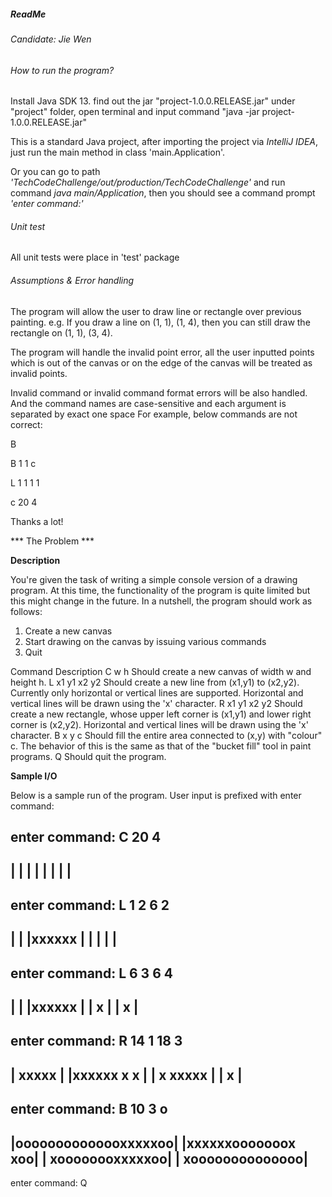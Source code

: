 ##### **ReadMe**

###### _Candidate: Jie Wen_

###### _How to run the program?_
Install Java SDK 13.
find out the jar "project-1.0.0.RELEASE.jar" under "project" folder, open terminal and input command "java -jar project-1.0.0.RELEASE.jar"

This is a standard Java project, after importing the project
via _IntelliJ IDEA_, just run the main method in class 'main.Application'.

Or you can go to path _'TechCodeChallenge/out/production/TechCodeChallenge'_ and run
command _java main/Application_, then you should see a command prompt _'enter command:'_

###### _Unit test_
All unit tests were place in 'test' package

###### _Assumptions & Error handling_
The program will allow the user to draw line or rectangle over previous painting. e.g.
If you draw a line on (1, 1), (1, 4), then you can still draw the rectangle on
(1, 1), (3, 4).

The program will handle the invalid point error, all the user inputted points
which is out of the canvas or on the edge of the canvas will be treated as invalid points.

Invalid command or invalid command format errors will be also handled. And the command names
are case-sensitive and each argument is separated by exact one space
For example, below commands are not correct:

B

B 1     1   c

L 1     1     1    1

c 20 4

Thanks a lot!



*** The Problem ***

__Description__

You're given the task of writing a simple console version of a drawing program.
At this time, the functionality of the program is quite limited but this might change in the future.
In a nutshell, the program should work as follows:
1. Create a new canvas
2. Start drawing on the canvas by issuing various commands
3. Quit


Command 		Description
C w h           Should create a new canvas of width w and height h.
L x1 y1 x2 y2   Should create a new line from (x1,y1) to (x2,y2). Currently only
horizontal or vertical lines are supported. Horizontal and vertical lines
will be drawn using the 'x' character.
R x1 y1 x2 y2   Should create a new rectangle, whose upper left corner is (x1,y1) and
lower right corner is (x2,y2). Horizontal and vertical lines will be drawn
using the 'x' character.
B x y c         Should fill the entire area connected to (x,y) with "colour" c. The
behavior of this is the same as that of the "bucket fill" tool in paint
programs.
Q               Should quit the program.

__Sample I/O__

Below is a sample run of the program. User input is prefixed with enter command:

enter command: C 20 4
----------------------
|                    |
|                    |
|                    |
|                    |
----------------------

enter command: L 1 2 6 2
----------------------
|                    |
|xxxxxx              |
|                    |
|                    |
----------------------

enter command: L 6 3 6 4
----------------------
|                    |
|xxxxxx              |
|     x              |
|     x              |
----------------------

enter command: R 14 1 18 3
----------------------
|             xxxxx  |
|xxxxxx       x   x  |
|     x       xxxxx  |
|     x              |
----------------------

enter command: B 10 3 o
----------------------
|oooooooooooooxxxxxoo|
|xxxxxxooooooox   xoo|
|     xoooooooxxxxxoo|
|     xoooooooooooooo|
----------------------

enter command: Q


